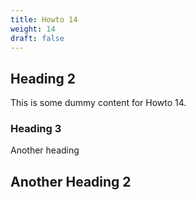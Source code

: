 ```yaml
---
title: Howto 14
weight: 14
draft: false
---
```


## Heading 2

This is some dummy content for Howto 14.

### Heading 3

Another heading

## Another Heading 2


